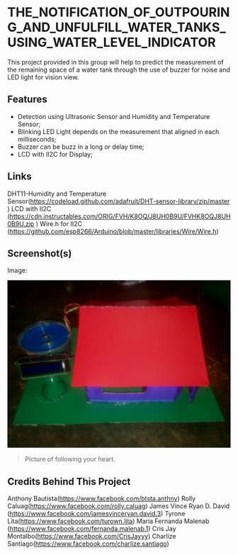 # THE_NOTIFICATION_OF_OUTPOURING_AND_UNFULFILL_WATER_TANKS_USING_WATER_LEVEL_INDICATOR
This project provided in this group will help to predict the measurement of the remaining space
of a water tank through the use of buzzer for noise and LED light for vision view.

## Features
- Detection using Ultrasonic Sensor and Humidity and Temperature Sensor;
- Blinking LED Light depends on the measurement that aligned in each milliseconds;
- Buzzer can be buzz in a long or delay time;
- LCD with II2C for Display;

## Links

DHT11-Humidity and Temperature Sensor(https://codeload.github.com/adafruit/DHT-sensor-library/zip/master
)
LCD with II2C (https://cdn.instructables.com/ORIG/FVH/K8OQ/J8UH0B9U/FVHK8OQJ8UH0B9U.zip
)
Wire.h for II2C (https://github.com/esp8266/Arduino/blob/master/libraries/Wire/Wire.h)

## Screenshot(s)

Image:

![](https://github.com/jvrdavid/Notification-Of-Outpouring-and-Unfulfill-Water-Tanks-using-Water-Level-Indicator/blob/master/IMG_20191118_220302.jpg)

> Picture of following your heart.

## Credits Behind This Project

Anthony Bautista(https://www.facebook.com/btsta.anthny)
Rolly Caluag(https://www.facebook.com/rolly.caluag)
James Vince Ryan D. David (https://www.facebook.com/jamesvinceryan.david.3)
Tyrone Lita(https://www.facebook.com/turown.lita)
Maria Fernanda Malenab (https://www.facebook.com/fernanda.malenab.1)
Cris Jay Montalbo(https://www.facebook.com/CrisJayyy)
Charlize Santiago(https://www.facebook.com/charlize.santiago)
